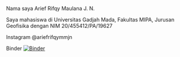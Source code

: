  Nama saya Arief Rifqy Maulana J. N.

 Saya mahasiswa di Universitas Gadjah Mada, Fakultas MIPA, Jurusan Geofisika
 dengan NIM 20/455412/PA/19627

 Instagram @ariefrifqymmjn

Binder
[![Binder](https://mybinder.org/badge_logo.svg)](https://mybinder.org/v2/gh/armjn7/Praktikum-Metode-Komputasi/HEAD)
